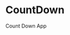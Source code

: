 # CountDown
 Count Down App
   
        
                                     
                                  
                           
               
       
   
 

